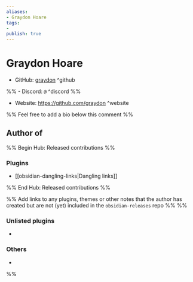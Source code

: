 ```yaml
---
aliases:
- Graydon Hoare
tags: 
- 
publish: true
---
```


# Graydon Hoare

- GitHub: [graydon](https://github.com/graydon/) ^github

%% - Discord: `@` ^discord %%

- Website: <https://github.com/graydon> ^website

<!-- - [[Publish sites|Publish site]]: ^publish -->

%% Feel free to add a bio below this comment %%


## Author of

%% Begin Hub: Released contributions %%
### Plugins
- [[obsidian-dangling-links|Dangling links]]

%% End Hub: Released contributions %%

%% Add links to any plugins, themes or other notes that the author has created but are not (yet) included in the `obsidian-releases` repo %%
%%
### Unlisted plugins

- 

### Others

- 
%%

<!--
## Sponsor this author

- [[GitHub sponsors]]: [Sponsor @graydon on GitHub Sponsors](https://github.com/sponsors/graydon) ^github-sponsor
- [[Buy me a coffee]]: ^buy-me-a-coffee
- [[PayPal]]: ^paypal
- [[Patreon]]: ^patreon

-->

<!--
## Follow this author

- [[YouTube Channels|On YouTube]]: ^youtube
- Twitter: ^twitter
- ...
-->